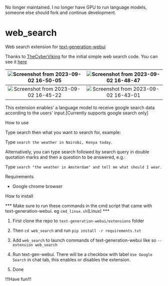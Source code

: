 No longer maintained. I no longer have GPU to run language models, someone else should fork and continue development.
# web_search
 Web search extension for [text-generation-webui](https://github.com/oobabooga/text-generation-webui)

 Thanks to [TheCyberViking](https://github.com/TheCyberViking) for the initial simple web search code. You can see it [here](https://github.com/oobabooga/text-generation-webui/discussions/932)

 | ![Screenshot from 2023-09-02 16-50-05](https://github.com/simbake/web_search/assets/6049383/513d9b46-5354-4970-a09c-4fbfd4bc61e4) | ![Screenshot from 2023-09-02 16-48-47](https://github.com/simbake/web_search/assets/6049383/f26caad6-d89e-43c8-b7e6-a6b35806c491) |
 |:---:|:---:|
| ![Screenshot from 2023-09-02 16-45-22](https://github.com/simbake/web_search/assets/6049383/36c52e5a-4146-444e-b254-ed7c48a0e946) |![Screenshot from 2023-09-02 16-43-01](https://github.com/simbake/web_search/assets/6049383/d09fa1f0-a1b1-4f45-adb3-9c9b1c517246) |


 This extension enables' a language model to receive google search data according to the users' input.[Currently supports google search only]


 How to use

 Type search then what you want to search for, example:

 Type ```search the weather in Nairobi, Kenya today.```

  Alternatively, you can type search followed by search query in double quotation marks and then a question to be answered, e.g.:

 Type ```search "the weather in Amsterdam" and tell me what should I wear.```

 Requirements

 - Google chrome browser

 How to install

*** Make sure to run these commands in the cmd script that came with text-generation-webui. eg ```cmd_linux.sh```(Linux) ***

1. First clone the repo to ```text-generation-webui/extensions``` folder

2. Then ```cd web_search``` and run ```pip install -r requirements.txt```

3. Add ```web_search``` to launch commands of text-generation-webui
   like so ```--extension web_search```

4. Run text-gen-webui. There will be a checkbox with label ```Use Google Search``` in chat tab, this enables or disables the extension.

5. Done

!!!Have fun!!!
